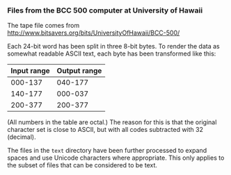 ### Files from the BCC 500 computer at University of Hawaii

The tape file comes from http://www.bitsavers.org/bits/UniversityOfHawaii/BCC-500/

Each 24-bit word has been split in three 8-bit bytes.  To render the
data as somewhat readable ASCII text, each byte has been transformed
like this:

| Input range | Output range
| ---         | ---
| 000-137     | 040-177
| 140-177     | 000-037
| 200-377     | 200-377

(All numbers in the table are octal.)  The reason for this is that the
original character set is close to ASCII, but with all codes
subtracted with 32 (decimal).

The files in the `text` directory have been further processed to
expand spaces and use Unicode characters where appropriate.  This only
applies to the subset of files that can be considered to be text.

